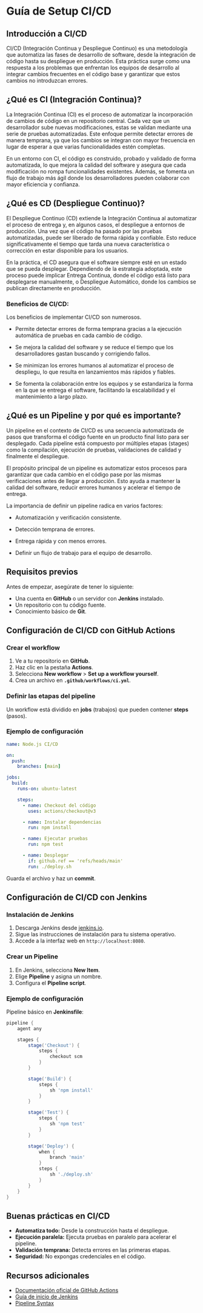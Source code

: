 # Guía de Setup CI/CD

## Introducción a CI/CD

CI/CD (Integración Continua y Despliegue Continuo) es una metodología que automatiza las fases de desarrollo de software, desde la integración de código hasta su despliegue en producción. Esta práctica surge como una respuesta a los problemas que enfrentan los equipos de desarrollo al integrar cambios frecuentes en el código base y garantizar que estos cambios no introduzcan errores.

## ¿Qué es CI (Integración Continua)?

La Integración Continua (CI) es el proceso de automatizar la incorporación de cambios de código en un repositorio central. Cada vez que un desarrollador sube nuevas modificaciones, estas se validan mediante una serie de pruebas automatizadas. Este enfoque permite detectar errores de manera temprana, ya que los cambios se integran con mayor frecuencia en lugar de esperar a que varias funcionalidades estén completas.

En un entorno con CI, el código es construido, probado y validado de forma automatizada, lo que mejora la calidad del software y asegura que cada modificación no rompa funcionalidades existentes. Además, se fomenta un flujo de trabajo más ágil donde los desarrolladores pueden colaborar con mayor eficiencia y confianza.

## ¿Qué es CD (Despliegue Continuo)?

El Despliegue Continuo (CD) extiende la Integración Continua al automatizar el proceso de entrega y, en algunos casos, el despliegue a entornos de producción. Una vez que el código ha pasado por las pruebas automatizadas, puede ser liberado de forma rápida y confiable. Esto reduce significativamente el tiempo que tarda una nueva característica o corrección en estar disponible para los usuarios.

En la práctica, el CD asegura que el software siempre esté en un estado que se pueda desplegar. Dependiendo de la estrategia adoptada, este proceso puede implicar Entrega Continua, donde el código está listo para desplegarse manualmente, o Despliegue Automático, donde los cambios se publican directamente en producción.

### Beneficios de CI/CD:

Los beneficios de implementar CI/CD son numerosos.

- Permite detectar errores de forma temprana gracias a la ejecución automática de pruebas en cada cambio de código.

- Se mejora la calidad del software y se reduce el tiempo que los desarrolladores gastan buscando y corrigiendo fallos. 

- Se minimizan los errores humanos al automatizar el proceso de despliegu, lo que resulta en lanzamientos más rápidos y fiables. 

- Se fomenta la colaboración entre los equipos y se estandariza la forma en la que se entrega el software, facilitando la escalabilidad y el mantenimiento a largo plazo.

## ¿Qué es un Pipeline y por qué es importante?

Un pipeline en el contexto de CI/CD es una secuencia automatizada de pasos que transforma el código fuente en un producto final listo para ser desplegado. Cada pipeline está compuesto por múltiples etapas (stages) como la compilación, ejecución de pruebas, validaciones de calidad y finalmente el despliegue.

El propósito principal de un pipeline es automatizar estos procesos para garantizar que cada cambio en el código pase por las mismas verificaciones antes de llegar a producción. Esto ayuda a mantener la calidad del software, reducir errores humanos y acelerar el tiempo de entrega.

La importancia de definir un pipeline radica en varios factores:

- Automatización y verificación consistente.

- Detección temprana de errores.

- Entrega rápida y con menos errores.

- Definir un flujo de trabajo para el equipo de desarrollo.

## Requisitos previos

Antes de empezar, asegúrate de tener lo siguiente:

- Una cuenta en **GitHub** o un servidor con **Jenkins** instalado.
- Un repositorio con tu código fuente.
- Conocimiento básico de **Git**.

## Configuración de CI/CD con GitHub Actions

### Crear el workflow

1. Ve a tu repositorio en **GitHub**.
2. Haz clic en la pestaña **Actions**.
3. Selecciona **New workflow** > **Set up a workflow yourself**.
4. Crea un archivo en **`.github/workflows/ci.yml`**.

### Definir las etapas del pipeline

Un workflow está dividido en **jobs** (trabajos) que pueden contener **steps** (pasos).

### Ejemplo de configuración

```yaml
name: Node.js CI/CD

on:
  push:
    branches: [main]

jobs:
  build:
    runs-on: ubuntu-latest

    steps:
      - name: Checkout del código
        uses: actions/checkout@v3

      - name: Instalar dependencias
        run: npm install

      - name: Ejecutar pruebas
        run: npm test

      - name: Desplegar
        if: github.ref == 'refs/heads/main'
        run: ./deploy.sh
```

Guarda el archivo y haz un **commit**.

## Configuración de CI/CD con Jenkins

### Instalación de Jenkins

1. Descarga Jenkins desde [jenkins.io](https://www.jenkins.io/download/).
2. Sigue las instrucciones de instalación para tu sistema operativo.
3. Accede a la interfaz web en `http://localhost:8080`.

### Crear un Pipeline

1. En Jenkins, selecciona **New Item**.
2. Elige **Pipeline** y asigna un nombre.
3. Configura el **Pipeline script**.

### Ejemplo de configuración

Pipeline básico en **Jenkinsfile**:

```groovy
pipeline {
    agent any

    stages {
        stage('Checkout') {
            steps {
                checkout scm
            }
        }

        stage('Build') {
            steps {
                sh 'npm install'
            }
        }

        stage('Test') {
            steps {
                sh 'npm test'
            }
        }

        stage('Deploy') {
            when {
                branch 'main'
            }
            steps {
                sh './deploy.sh'
            }
        }
    }
}
```

## Buenas prácticas en CI/CD

- **Automatiza todo:** Desde la construcción hasta el despliegue.
- **Ejecución paralela:** Ejecuta pruebas en paralelo para acelerar el pipeline.
- **Validación temprana:** Detecta errores en las primeras etapas.
- **Seguridad:** No expongas credenciales en el código.

## Recursos adicionales

- [Documentación oficial de GitHub Actions](https://docs.github.com/en/actions)
- [Guía de inicio de Jenkins](https://www.jenkins.io/doc/)
- [Pipeline Syntax](https://www.jenkins.io/doc/book/pipeline/syntax/)

